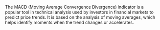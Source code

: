 The MACD (Moving Average Convergence Divergence) indicator is a popular tool in technical analysis used by investors in financial markets to predict price trends. It is based on the analysis of moving averages, which helps identify moments when the trend changes or accelerates.
